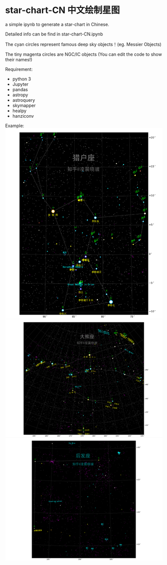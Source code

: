 # star-chart-CN 中文绘制星图

a simple ipynb to generate a star-chart in Chinese.

Detailed info can be find in star-chart-CN.ipynb

The cyan circles represent famous deep sky objects！(eg. Messier Objects)

The tiny magenta circles are NGC/IC objects (You can edit the code to show their names!)

Requirement: 
* python 3
* Jupyter 
* pandas
* astropy
* astroquery
* skymapper
* healpy
* hanziconv
             
Example:
![alt text](https://github.com/oxno2/star-chart-CN/blob/master/Ori.png)
![alt text](https://github.com/oxno2/star-chart-CN/blob/master/UMa.png)
![alt text](https://github.com/oxno2/star-chart-CN/blob/master/example_coma.png)
